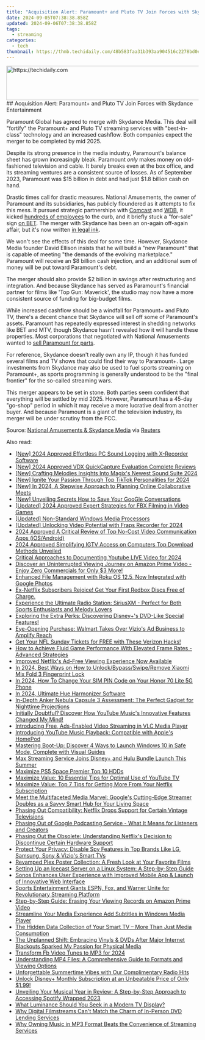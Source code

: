 ```yaml
---
title: "Acquisition Alert: Paramount+ and Pluto TV Join Forces with Skydance Entertainment"
date: 2024-09-05T07:38:38.858Z
updated: 2024-09-06T07:38:38.858Z
tags:
  - streaming
categories:
  - tech
thumbnail: https://thmb.techidaily.com/48b583faa31b393aa904516c2278bd0e1546bcda1fa4122648e108e1ee1f91de.jpg
---
```


<!-- affiliate ads begin -->
<a href="https://appsumo.8odi.net/c/5597632/2082530/7443" target="_top" id="2082530">
  <img src="//a.impactradius-go.com/display-ad/7443-2082530" border="0" alt="https://techidaily.com" width="728" height="90"/>
</a>
<img height="0" width="0" src="https://appsumo.8odi.net/i/5597632/2082530/7443" style="position:absolute;visibility:hidden;" border="0" />
<!-- affiliate ads end -->
## Acquisition Alert: Paramount+ and Pluto TV Join Forces with Skydance Entertainment

Paramount Global has agreed to merge with Skydance Media. This deal will "fortify" the Paramount+ and Pluto TV streaming services with "best-in-class" technology and an increased cashflow. Both companies expect the merger to be completed by mid 2025.

 Despite its strong presence in the media industry, Paramount's balance sheet has grown increasingly bleak. Paramount _only_ makes money on old-fashioned television and cable. It barely breaks even at the box office, and its streaming ventures are a consistent source of losses. As of September 2023, Paramount was $15 billion in debt and had just $1.8 billion cash on hand.

 Drastic times call for drastic measures. National Amusements, the owner of Paramount and its subsidiaries, has publicly floundered as it attempts to fix this mess. It pursued strategic partnerships with [Comcast](https://www.hollywoodreporter.com/business/business-news/paramount-deal-talks-streaming-peacock-1235890224/) and [WDB](https://www.theverge.com/2023/12/20/24010115/warner-bros-discovery-paramount-merger-streaming), it kicked [hundreds of employees](http://variety.com/2024/tv/news/paramount-global-layoffs-ceo-bakish-memo-1235909218/) to the curb, and it briefly stuck a "for-sale" sign [on BET](https://www.hollywoodreporter.com/business/business-news/tyler-perry-talks-bidding-process-paramount-bet-disrespectful-1235623411/). The merger with Skydance has been an on-again off-again affair, but it's now written [in legal ink](https://ir.paramount.com/news-releases/news-release-details/skydance-media-and-paramount-global-sign-definitive-agreement).

 We won't see the effects of this deal for some time. However, Skydance Media founder David Ellison insists that he will build a "new Paramount" that is capable of meeting "the demands of the evolving marketplace." Paramount will receive an $8 billion cash injection, and an additional sum of money will be put toward Paramount's debt.

 The merger should also provide $2 billion in savings after restructuring and integration. And because Skydance has served as Paramount's financial partner for films like 'Top Gun: Maverick', the studio may now have a more consistent source of funding for big-budget films.

 While increased cashflow should be a windfall for Paramount+ and Pluto TV, there's a decent chance that Skydance will sell off some of Paramount's assets. Paramount has repeatedly expressed interest in shedding networks like BET and MTV, though Skydance hasn't revealed how it will handle these properties. Most corporations that negotiated with National Amusements wanted to [sell Paramount for parts](https://deadline.com/2024/05/sony-paramount-sign-non-disclosure-agreement-allowing-deal-talks-to-start-but-its-not-looking-like-a-26-billion-bid-for-whole-company-anymore-1235921657/).

 For reference, Skydance doesn't really own any IP, though it has funded several films and TV shows that could find their way to Paramount+. Large investments from Skydance may also be used to fuel sports streaming on Paramount+, as sports programming is generally understood to be the "final frontier" for the so-called streaming wars.

 This merger appears to be set in stone. Both parties seem confident that everything will be settled by mid 2025\. However, Paramount has a 45-day "go-shop" period in which it may receive a more lucrative deal from another buyer. And because Paramount is a giant of the television industry, its merger will be under scrutiny from the FCC.

 Source: [National Amusements & Skydance Media](https://ir.paramount.com/news-releases/news-release-details/skydance-media-and-paramount-global-sign-definitive-agreement) via [Reuters](https://www.reuters.com/markets/deals/special-committee-paramount-global-endorses-plan-merge-with-skydance-media-2024-07-07/)

<ins class="adsbygoogle"
     style="display:block"
     data-ad-format="autorelaxed"
     data-ad-client="ca-pub-7571918770474297"
     data-ad-slot="1223367746"></ins>



<ins class="adsbygoogle"
     style="display:block"
     data-ad-client="ca-pub-7571918770474297"
     data-ad-slot="8358498916"
     data-ad-format="auto"
     data-full-width-responsive="true"></ins>

<span class="atpl-alsoreadstyle">Also read:</span>
<div><ul>
<li><a href="https://screen-mirroring-recording.techidaily.com/new-2024-approved-effortless-pc-sound-logging-with-x-recorder-software/"><u>[New] 2024 Approved  Effortless PC Sound Logging with X-Recorder Software</u></a></li>
<li><a href="https://video-screen-grab.techidaily.com/new-2024-approved-vdx-quickcapture-evaluation-complete-reviews/"><u>[New] 2024 Approved  VDX QuickCapture Evaluation  Complete Reviews</u></a></li>
<li><a href="https://fox-info.techidaily.com/new-crafting-melodies-insights-into-magixs-newest-sound-suite-2024/"><u>[New] Crafting Melodies  Insights Into Magix's Newest Sound Suite 2024</u></a></li>
<li><a href="https://tiktok-clips.techidaily.com/new-ignite-your-passion-through-top-tiktok-personalities-for-2024/"><u>[New] Ignite Your Passion Through Top TikTok Personalities for 2024</u></a></li>
<li><a href="https://digital-screen-recording.techidaily.com/new-in-2024-a-stepwise-approach-to-planning-online-collaborative-meets/"><u>[New] In 2024, A Stepwise Approach to Planning Online Collaborative Meets</u></a></li>
<li><a href="https://digital-screen-recording.techidaily.com/new-unveiling-secrets-how-to-save-your-google-conversations/"><u>[New] Unveiling Secrets  How to Save Your GooGle Conversations</u></a></li>
<li><a href="https://screen-video-capture.techidaily.com/updated-2024-approved-expert-strategies-for-fbx-filming-in-video-games/"><u>[Updated] 2024 Approved  Expert Strategies for FBX Filming in Video Games</u></a></li>
<li><a href="https://some-guidance.techidaily.com/updated-non-standard-windows-media-processors/"><u>[Updated] Non-Standard Windows Media Processors</u></a></li>
<li><a href="https://video-screen-grab.techidaily.com/updated-unlocking-video-potential-with-fraps-recorder-for-2024/"><u>[Updated] Unlocking Video Potential with Fraps Recorder for 2024</u></a></li>
<li><a href="https://video-screen-grab.techidaily.com/2024-approved-a-critical-review-of-top-no-cost-video-communication-apps-iosandroid/"><u>2024 Approved  A Critical Review of Top No-Cost Video Communication Apps (iOS/Android)</u></a></li>
<li><a href="https://instagram-video-files.techidaily.com/2024-approved-simplifying-igtv-access-on-computers-top-download-methods-unveiled/"><u>2024 Approved  Simplifying IGTV Access on Computers  Top Download Methods Unveiled</u></a></li>
<li><a href="https://screen-activity-recording.techidaily.com/critical-approaches-to-documenting-youtube-live-video-for-2024/"><u>Critical Approaches to Documenting Youtube LIVE Video for 2024</u></a></li>
<li><a href="https://media-tips.techidaily.com/discover-an-uninterrupted-viewing-journey-on-amazon-prime-video-enjoy-zero-commercials-for-only-3-more/"><u>Discover an Uninterrupted Viewing Journey on Amazon Prime Video - Enjoy Zero Commercials for Only $3 More!</u></a></li>
<li><a href="https://media-tips.techidaily.com/enhanced-file-management-with-roku-os-125-now-integrated-with-google-photos/"><u>Enhanced File Management with Roku OS 12.5, Now Integrated with Google Photos</u></a></li>
<li><a href="https://media-tips.techidaily.com/ex-netflix-subscribers-rejoice-get-your-first-redbox-discs-free-of-charge/"><u>Ex-Netflix Subscribers Rejoice! Get Your First Redbox Discs Free of Charge.</u></a></li>
<li><a href="https://media-tips.techidaily.com/experience-the-ultimate-radio-station-siriusxm-perfect-for-both-sports-enthusiasts-and-melody-lovers/"><u>Experience the Ultimate Radio Station: SiriusXM - Perfect for Both Sports Enthusiasts and Melody Lovers</u></a></li>
<li><a href="https://media-tips.techidaily.com/exploring-the-extra-perks-discovering-disneypluss-dvd-like-special-features/"><u>Exploring the Extra Perks: Discovering Disney+'s DVD-Like Special Features!</u></a></li>
<li><a href="https://media-tips.techidaily.com/eye-opening-purchase-walmart-takes-over-vizios-ad-business-to-amplify-reach/"><u>Eye-Opening Purchase: Walmart Takes Over Vizio's Ad Business to Amplify Reach</u></a></li>
<li><a href="https://media-tips.techidaily.com/get-your-nfl-sunday-tickets-for-free-with-these-verizon-hacks/"><u>Get Your NFL Sunday Tickets for FREE with These Verizon Hacks!</u></a></li>
<li><a href="https://win-blog.techidaily.com/how-to-achieve-fluid-game-performance-with-elevated-frame-rates-advanced-strategies/"><u>How to Achieve Fluid Game Performance With Elevated Frame Rates - Advanced Strategies</u></a></li>
<li><a href="https://media-tips.techidaily.com/improved-netflixs-ad-free-viewing-experience-now-available/"><u>Improved Netflix's Ad-Free Viewing Experience Now Available</u></a></li>
<li><a href="https://unlock-android.techidaily.com/in-2024-best-ways-on-how-to-unlockbypassswiperemove-xiaomi-mix-fold-3-fingerprint-lock-by-drfone-android/"><u>In 2024, Best Ways on How to Unlock/Bypass/Swipe/Remove Xiaomi Mix Fold 3 Fingerprint Lock</u></a></li>
<li><a href="https://sim-unlock.techidaily.com/in-2024-how-to-change-your-sim-pin-code-on-your-honor-70-lite-5g-phone-by-drfone-android/"><u>In 2024, How To Change Your SIM PIN Code on Your Honor 70 Lite 5G Phone</u></a></li>
<li><a href="https://some-approaches.techidaily.com/in-2024-ultimate-hue-harmonizer-software/"><u>In 2024, Ultimate Hue Harmonizer Software</u></a></li>
<li><a href="https://media-tips.techidaily.com/in-depth-anker-nebula-capsule-3-assessment-the-perfect-gadget-for-nighttime-projections/"><u>In-Depth Anker Nebula Capsule 3 Assessment: The Perfect Gadget for Nighttime Projections</u></a></li>
<li><a href="https://media-tips.techidaily.com/initially-doubtful-discover-how-youtube-musics-innovative-features-changed-my-mind/"><u>Initially Doubtful? Discover How YouTube Music's Innovative Features Changed My Mind!</u></a></li>
<li><a href="https://media-tips.techidaily.com/introducing-free-ads-enabled-video-streaming-in-vlc-media-player/"><u>Introducing Free, Ads-Enabled Video Streaming in VLC Media Player</u></a></li>
<li><a href="https://media-tips.techidaily.com/introducing-youtube-music-playback-compatible-with-apples-homepod/"><u>Introducing YouTube Music Playback: Compatible with Apple's HomePod</u></a></li>
<li><a href="https://tech-revival.techidaily.com/mastering-boot-up-discover-4-ways-to-launch-windows-10-in-safe-mode-complete-with-visual-guides/"><u>Mastering Boot-Up: Discover 4 Ways to Launch Windows 10 in Safe Mode, Complete with Visual Guides</u></a></li>
<li><a href="https://media-tips.techidaily.com/max-streaming-service-joins-disneyplus-and-hulu-bundle-launch-this-summer/"><u>Max Streaming Service Joins Disney+ and Hulu Bundle Launch This Summer</u></a></li>
<li><a href="https://on-screen-recording.techidaily.com/maximize-ps5-space-premier-top-10-hdds/"><u>Maximize PS5 Space  Premier Top 10 HDDs</u></a></li>
<li><a href="https://media-tips.techidaily.com/maximize-value-10-essential-tips-for-optimal-use-of-youtube-tv/"><u>Maximize Value: 10 Essential Tips for Optimal Use of YouTube TV</u></a></li>
<li><a href="https://media-tips.techidaily.com/maximize-value-top-7-tips-for-getting-more-from-your-netflix-subscription/"><u>Maximize Value: Top 7 Tips for Getting More From Your Netflix Subscription</u></a></li>
<li><a href="https://media-tips.techidaily.com/meet-the-multifaceted-media-marvel-googles-cutting-edge-streamer-doubles-as-a-savvy-smart-hub-for-your-living-space/"><u>Meet the Multifaceted Media Marvel: Google's Cutting-Edge Streamer Doubles as a Savvy Smart Hub for Your Living Space</u></a></li>
<li><a href="https://media-tips.techidaily.com/phasing-out-compatibility-netflix-drops-support-for-certain-vintage-televisions/"><u>Phasing Out Compatibility: Netflix Drops Support for Certain Vintage Televisions</u></a></li>
<li><a href="https://media-tips.techidaily.com/phasing-out-of-google-podcasting-service-what-it-means-for-listeners-and-creators/"><u>Phasing Out of Google Podcasting Service - What It Means for Listeners and Creators</u></a></li>
<li><a href="https://media-tips.techidaily.com/phasing-out-the-obsolete-understanding-netflixs-decision-to-discontinue-certain-hardware-support/"><u>Phasing Out the Obsolete: Understanding Netflix's Decision to Discontinue Certain Hardware Support</u></a></li>
<li><a href="https://media-tips.techidaily.com/protect-your-privacy-disable-spy-features-in-top-brands-like-lg-samsung-sony-and-vizios-smart-tvs/"><u>Protect Your Privacy: Disable Spy Features in Top Brands Like LG, Samsung, Sony & Vizio's Smart TVs</u></a></li>
<li><a href="https://media-tips.techidaily.com/revamped-plex-poster-collection-a-fresh-look-at-your-favorite-films/"><u>Revamped Plex Poster Collection: A Fresh Look at Your Favorite Films</u></a></li>
<li><a href="https://media-tips.techidaily.com/setting-up-an-icecast-server-on-a-linux-system-a-step-by-step-guide/"><u>Setting Up an Icecast Server on a Linux System: A Step-by-Step Guide</u></a></li>
<li><a href="https://media-tips.techidaily.com/sonos-enhances-user-experience-with-improved-mobile-app-and-launch-of-innovative-web-interface/"><u>Sonos Enhances User Experience with Improved Mobile App & Launch of Innovative Web Interface</u></a></li>
<li><a href="https://media-tips.techidaily.com/sports-entertainment-giants-espn-fox-and-warner-unite-for-revolutionary-streaming-platform/"><u>Sports Entertainment Giants ESPN, Fox, and Warner Unite for Revolutionary Streaming Platform</u></a></li>
<li><a href="https://media-tips.techidaily.com/step-by-step-guide-erasing-your-viewing-records-on-amazon-prime-video/"><u>Step-by-Step Guide: Erasing Your Viewing Records on Amazon Prime Video</u></a></li>
<li><a href="https://extra-lessons.techidaily.com/streamline-your-media-experience-add-subtitles-in-windows-media-player/"><u>Streamline Your Media Experience  Add Subtitles in Windows Media Player</u></a></li>
<li><a href="https://media-tips.techidaily.com/the-hidden-data-collection-of-your-smart-tv-more-than-just-media-consumption/"><u>The Hidden Data Collection of Your Smart TV – More Than Just Media Consumption</u></a></li>
<li><a href="https://media-tips.techidaily.com/the-unplanned-shift-embracing-vinyls-and-dvds-after-major-internet-blackouts-sparked-my-passion-for-physical-media/"><u>The Unplanned Shift: Embracing Vinyls & DVDs After Major Internet Blackouts Sparked My Passion for Physical Media</u></a></li>
<li><a href="https://facebook-video-recording.techidaily.com/transform-fb-video-tunes-to-mp3-for-2024/"><u>Transform Fb Video Tunes to MP3 for 2024</u></a></li>
<li><a href="https://media-tips.techidaily.com/understanding-mp4-files-a-comprehensive-guide-to-formats-and-viewing-options/"><u>Understanding MP4 Files: A Comprehensive Guide to Formats and Viewing Options</u></a></li>
<li><a href="https://media-tips.techidaily.com/unforgettable-summertime-vibes-with-our-complimentary-radio-hits/"><u>Unforgettable Summertime Vibes with Our Complimentary Radio Hits</u></a></li>
<li><a href="https://media-tips.techidaily.com/unlock-disneyplus-monthly-subscription-at-an-unbeatable-price-of-only-199/"><u>Unlock Disney+ Monthly Subscription at an Unbeatable Price of Only $1.99!</u></a></li>
<li><a href="https://media-tips.techidaily.com/unveiling-your-musical-year-in-review-a-step-by-step-approach-to-accessing-spotify-wrapped-2023/"><u>Unveiling Your Musical Year in Review: A Step-by-Step Approach to Accessing Spotify Wrapped 2023</u></a></li>
<li><a href="https://media-tips.techidaily.com/what-luminance-should-you-seek-in-a-modern-tv-display/"><u>What Luminance Should You Seek in a Modern TV Display?</u></a></li>
<li><a href="https://media-tips.techidaily.com/why-digital-filmstreams-cant-match-the-charm-of-in-person-dvd-lending-services/"><u>Why Digital Filmstreams Can't Match the Charm of In-Person DVD Lending Services</u></a></li>
<li><a href="https://media-tips.techidaily.com/why-owning-music-in-mp3-format-beats-the-convenience-of-streaming-services/"><u>Why Owning Music in MP3 Format Beats the Convenience of Streaming Services</u></a></li>
</ul></div>
